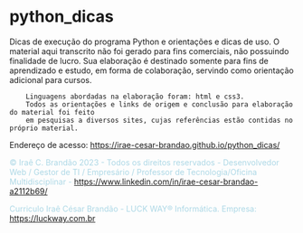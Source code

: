 # python_dicas
Dicas de execução do programa Python e orientações e dicas de uso.
				O material aqui transcrito não foi gerado para fins comerciais, não possuindo finalidade 
        de lucro. Sua elaboração é destinado somente para fins de aprendizado e estudo, em forma 
        de colaboração, servindo como orientação adicional para cursos. 
        
        Linguagens abordadas na elaboração foram: html e css3.
        Todos as orientações e links de origem e conclusão para elaboração do material foi feito
        em pesquisas a diversos sites, cujas referências estão contidas no próprio material.

Endereço de acesso:  https://irae-cesar-brandao.github.io/python_dicas/  

<h7  style="color: lightblue; text-align: center;"> &copy;  Iraê C. Brandão  2023 -  Todos os direitos reservados - Desenvolvedor Web / Gestor de TI / Empresário / Professor de Tecnologia/Oficina Multidisciplinar - <a href="https://www.linkedin.com/in/irae-cesar-brandao-a2112b69/" 
		       style="color: greenyellow;" target="_blank"> 
	https://www.linkedin.com/in/irae-cesar-brandao-a2112b69/ 
	</a></h7> 
<br>

<h7  style="color: lightblue; text-align: center;"> Curriculo Iraê César Brandão - LUCK WAY® Informática.
	Empresa:  <a href="http://luckway.com.br"  style="color: greenyellow;" target="_blank"> 
	https://luckway.com.br
	</a></h7> 
